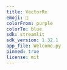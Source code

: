 ```yaml
---
title: VectorRx
emoji: 💊
colorFrom: purple
colorTo: blue
sdk: streamlit
sdk_version: 1.32.1
app_file: Welcome.py
pinned: true
license: mit
---
```


